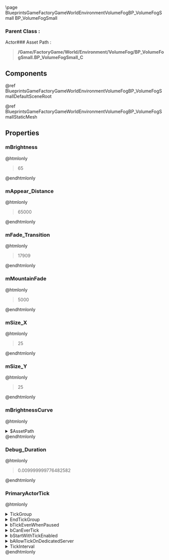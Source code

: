 \page BlueprintsGameFactoryGameWorldEnvironmentVolumeFogBP_VolumeFogSmall BP_VolumeFogSmall
### Parent Class :
Actor### Asset Path :
<b><blockquote>/Game/FactoryGame/World/Environment/VolumeFog/BP_VolumeFogSmall.BP_VolumeFogSmall_C</blockquote></b>
## Components

@ref BlueprintsGameFactoryGameWorldEnvironmentVolumeFogBP_VolumeFogSmallDefaultSceneRoot

@ref BlueprintsGameFactoryGameWorldEnvironmentVolumeFogBP_VolumeFogSmallStaticMesh

## Properties

### mBrightness
@htmlonly
<blockquote>65</blockquote>
@endhtmlonly

### mAppear_Distance
@htmlonly
<blockquote>65000</blockquote>
@endhtmlonly

### mFade_Transition
@htmlonly
<blockquote>17909</blockquote>
@endhtmlonly

### mMountainFade
@htmlonly
<blockquote>5000</blockquote>
@endhtmlonly

### mSize_X
@htmlonly
<blockquote>25</blockquote>
@endhtmlonly

### mSize_Y
@htmlonly
<blockquote>25</blockquote>
@endhtmlonly

### mBrightnessCurve
@htmlonly
<details>
 <summary>$AssetPath</summary>
<b><a href="_blueprints_game_factory_game_world_environment_volume_fog_brightness_curve.html"><blockquote>BrightnessCurve</blockquote></a></b>
</details>
@endhtmlonly

### Debug_Duration
@htmlonly
<blockquote>0.009999999776482582</blockquote>
@endhtmlonly

### PrimaryActorTick
@htmlonly
<details>
 <summary>TickGroup</summary>
<blockquote>0</blockquote>
</details>
<details>
 <summary>EndTickGroup</summary>
<blockquote>0</blockquote>
</details>
<details>
 <summary>bTickEvenWhenPaused</summary>
<blockquote>False</blockquote>
</details>
<details>
 <summary>bCanEverTick</summary>
<blockquote>True</blockquote>
</details>
<details>
 <summary>bStartWithTickEnabled</summary>
<blockquote>True</blockquote>
</details>
<details>
 <summary>bAllowTickOnDedicatedServer</summary>
<blockquote>True</blockquote>
</details>
<details>
 <summary>TickInterval</summary>
<blockquote>0.05000000074505806</blockquote>
</details>
@endhtmlonly

